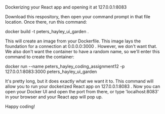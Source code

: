Dockerizing your React app and opening it at 127.0.0.1:8083

Download this respository, then open your command prompt in that file location. Once there, run this command:

docker build -t peters_hayley_ui_garden .

This will create an image from your Dockerfile. This image lays the foundation for a connection at 0.0.0.0:3000 . However, we don't want that. We also don't want the container to have a random name, so we'll enter this command to create the container:

docker run --name peters_hayley_coding_assignment12 -p 127.0.0.1:8083:3000 peters_hayley_ui_garden

It's pretty long, but it does exactly what we want it to. This command will allow you to run your dockerized React app on 127.0.0.1:8083 . Now you can open your Docker UI and open the port from there, or type 'localhost:8083' in your browser and your React app will pop up.

Happy coding!
